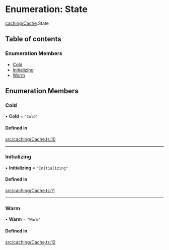 # Enumeration: State

[caching/Cache](../wiki/caching.Cache).State

## Table of contents

### Enumeration Members

- [Cold](../wiki/caching.Cache.State#cold)
- [Initializing](../wiki/caching.Cache.State#initializing)
- [Warm](../wiki/caching.Cache.State#warm)

## Enumeration Members

### Cold

• **Cold** = ``"Cold"``

#### Defined in

[src/caching/Cache.ts:10](https://github.com/MsgtGreer/ToDoMD/blob/c649f42/src/caching/Cache.ts#L10)

___

### Initializing

• **Initializing** = ``"Initializing"``

#### Defined in

[src/caching/Cache.ts:11](https://github.com/MsgtGreer/ToDoMD/blob/c649f42/src/caching/Cache.ts#L11)

___

### Warm

• **Warm** = ``"Warm"``

#### Defined in

[src/caching/Cache.ts:12](https://github.com/MsgtGreer/ToDoMD/blob/c649f42/src/caching/Cache.ts#L12)
